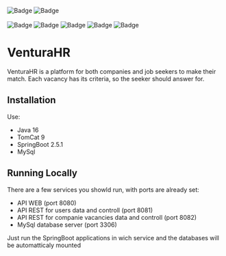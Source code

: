![Badge](https://img.shields.io/badge/Academics-REST_API_Microserices-%23000000.svg?style=flat)
![Badge](https://img.shields.io/badge/Academics-WEB_API-%23000000.svg?style=flat)
<br><br>
![Badge](https://img.shields.io/badge/Java-%237159c1?style=for-the-badge&logo=java&logoColor=white)
![Badge](https://img.shields.io/badge/SpringBoot-%211159c1?style=for-the-badge&logo=springboot&logoColor=white)
![Badge](https://img.shields.io/badge/MySql-%23007ACC?style=for-the-badge&logo=mysql&logoColor=white)
![Badge](https://img.shields.io/badge/Hibernate-%23092E20?style=for-the-badge&logo=hibernate&logoColor=white)
![Badge](https://img.shields.io/badge/InteliJ_IDE-%2339457E?style=for-the-badge&logo=intellijidea&logoColor=white)



# VenturaHR

VenturaHR is a platform for both companies and job seekers to make their match. 
Each vacancy has its criteria, so the seeker should answer for.

## Installation

Use:
* Java 16
* TomCat 9
* SpringBoot 2.5.1
* MySql


## Running Locally

There are a few services you showld run, with ports are already set:
* API WEB (port 8080)
* API REST for users data and controll (port 8081)
* API REST for companie vacancies data and controll (port 8082)
* MySql database server (port 3306)


Just run the SpringBoot applications in wich service and the databases will be automatticaly mounted

